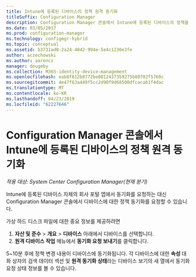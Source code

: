 ```yaml
---
title: Intune에 등록된 디바이스의 정책 원격 동기화
titleSuffix: Configuration Manager
description: Configuration Manager 콘솔에서 Intune에 등록된 디바이스의 정책을 동기화하는 방법 알아보기
ms.date: 03/05/2017
ms.prod: configuration-manager
ms.technology: configmgr-hybrid
ms.topic: conceptual
ms.assetid: b3731ad0-2a24-4042-994e-5e4c1230e3fe
author: aczechowski
ms.author: aaroncz
manager: dougeby
ms.collection: M365-identity-device-management
ms.openlocfilehash: eab8f812b8772be0812437359275b80702f5760c
ms.sourcegitcommit: 4e47f63a449f5cc2d90f9d68500dfcacab1f4dac
ms.translationtype: MT
ms.contentlocale: ko-KR
ms.lasthandoff: 04/23/2019
ms.locfileid: "62227646"
---
```

# <a name="remotely-synchronize-policy-on-intune-enrolled-devices-from-the-configuration-manager-console"></a>Configuration Manager 콘솔에서 Intune에 등록된 디바이스의 정책 원격 동기화

*적용 대상: System Center Configuration Manager(현재 분기)*


Intune에 등록된 디바이스 자체의 회사 포털 앱에서 동기화를 요청하는 대신 Configuration Manager 콘솔에서 디바이스에 대한 정책 동기화를 요청할 수 있습니다. 

가상 하드 디스크 파일에 대한 중요 정보를 제공하려면

1.  **자산 및 준수** > **개요** > **디바이스** 아래에서 디바이스를 선택합니다.
2.  **원격 디바이스 작업** 메뉴에서 **동기화 요청 보내기**를 클릭합니다.


5~10분 후에 정책 변경 내용이 디바이스에 동기화됩니다. 각 디바이스에 대한 **속성** 대화 상자의 검색 데이터 섹션 및 **원격 동기화 상태**라는 디바이스 보기의 새 열에서 동기화 요청 상태 정보를 볼 수 있습니다.
